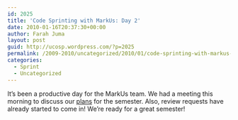 ```yaml
---
id: 2025
title: 'Code Sprinting with MarkUs: Day 2'
date: 2010-01-16T20:37:30+00:00
author: Farah Juma
layout: post
guid: http://ucosp.wordpress.com/?p=2025
permalink: /2009-2010/uncategorized/2010/01/code-sprinting-with-markus-day-2/
categories:
  - Sprint
  - Uncategorized
---
```

It&#8217;s been a productive day for the MarkUs team. We had a meeting this morning to discuss our [plans](http://blog.markusproject.org/?p=1036) for the semester. Also, review requests have already started to come in! We&#8217;re ready for a great semester!